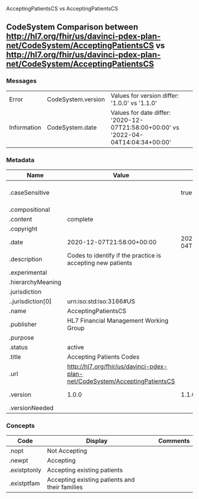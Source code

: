 ﻿

AcceptingPatientsCS vs AcceptingPatientsCS

## CodeSystem Comparison between http://hl7.org/fhir/us/davinci-pdex-plan-net/CodeSystem/AcceptingPatientsCS vs http://hl7.org/fhir/us/davinci-pdex-plan-net/CodeSystem/AcceptingPatientsCS

### Messages

|  |  |  |
| --- | --- | --- |
| Error | CodeSystem.version | Values for version differ: '1.0.0' vs '1.1.0' |
| Information | CodeSystem.date | Values for date differ: '2020-12-07T21:58:00+00:00' vs '2022-04-04T14:04:34+00:00' |

### Metadata

| Name | Value | | Comments |
| --- | --- | --- | --- |
| .caseSensitive |  | true | * Added the item 'true' |
| .compositional |  | |  |
| .content | complete | |  |
| .copyright |  | |  |
| .date | 2020-12-07T21:58:00+00:00 | 2022-04-04T14:04:34+00:00 | * Values Differ |
| .description | Codes to identify if the practice is accepting new patients | |  |
| .experimental |  | |  |
| .hierarchyMeaning |  | |  |
| .jurisdiction |  | |  |
| ..jurisdiction[0] | urn:iso:std:iso:3166#US | |  |
| .name | AcceptingPatientsCS | |  |
| .publisher | HL7 Financial Management Working Group | |  |
| .purpose |  | |  |
| .status | active | |  |
| .title | Accepting Patients Codes | |  |
| .url | http://hl7.org/fhir/us/davinci-pdex-plan-net/CodeSystem/AcceptingPatientsCS | |  |
| .version | 1.0.0 | 1.1.0 | * Values Differ |
| .versionNeeded |  | |  |

### Concepts

| Code | Display | | Comments |
| --- | --- | --- | --- |
| .nopt | Not Accepting | |  |
| .newpt | Accepting | |  |
| .existptonly | Accepting existing patients | |  |
| .existptfam | Accepting existing patients and their families | |  |